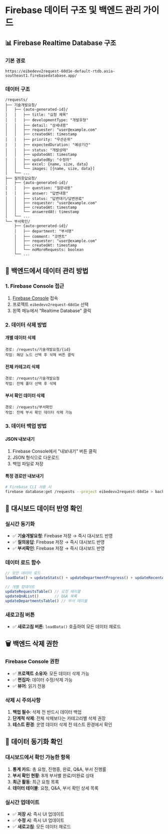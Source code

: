 # Firebase 데이터 구조 및 백엔드 관리 가이드

## 📊 Firebase Realtime Database 구조

### 기본 경로
```
https://eibedevv2request-68d1e-default-rtdb.asia-southeast1.firebasedatabase.app/
```

### 데이터 구조
```
/requests/
├── 기술개발요청/
│   ├── {auto-generated-id}/
│   │   ├── title: "요청 제목"
│   │   ├── developmentType: "개발유형"
│   │   ├── detail: "상세내용"
│   │   ├── requester: "user@example.com"
│   │   ├── createdAt: timestamp
│   │   ├── priority: "우선순위"
│   │   ├── expectedDuration: "예상기간"
│   │   ├── status: "개발상태"
│   │   ├── updatedAt: timestamp
│   │   ├── updatedBy: "수정자"
│   │   ├── excel: {name, size, data}
│   │   └── images: [{name, size, data}]
│   └── ...
├── 질의응답요청/
│   ├── {auto-generated-id}/
│   │   ├── question: "질문내용"
│   │   ├── answer: "답변내용"
│   │   ├── status: "답변대기/답변완료"
│   │   ├── requester: "user@example.com"
│   │   ├── createdAt: timestamp
│   │   └── answeredAt: timestamp
│   └── ...
└── 부서확인/
    ├── {auto-generated-id}/
    │   ├── department: "부서명"
    │   ├── comment: "코멘트"
    │   ├── requester: "user@example.com"
    │   ├── createdAt: timestamp
    │   └── noMoreRequests: boolean
    └── ...
```

## 🔧 백엔드에서 데이터 관리 방법

### 1. Firebase Console 접근
1. [Firebase Console](https://console.firebase.google.com/) 접속
2. 프로젝트 `eibedevv2request-68d1e` 선택
3. 왼쪽 메뉴에서 "Realtime Database" 클릭

### 2. 데이터 삭제 방법

#### 개별 데이터 삭제
```
경로: /requests/기술개발요청/{id}
작업: 해당 노드 선택 후 삭제 버튼 클릭
```

#### 전체 카테고리 삭제
```
경로: /requests/기술개발요청
작업: 전체 폴더 선택 후 삭제
```

#### 부서 확인 데이터 삭제
```
경로: /requests/부서확인
작업: 전체 부서 확인 데이터 삭제 가능
```

### 3. 데이터 백업 방법

#### JSON 내보내기
1. Firebase Console에서 "내보내기" 버튼 클릭
2. JSON 형식으로 다운로드
3. 백업 파일로 저장

#### 특정 경로만 내보내기
```bash
# Firebase CLI 사용 시
firebase database:get /requests --project eibedevv2request-68d1e > backup.json
```

## 📱 대시보드 데이터 반영 확인

### 실시간 동기화
- ✅ **기술개발요청**: Firebase 저장 → 즉시 대시보드 반영
- ✅ **질의응답**: Firebase 저장 → 즉시 대시보드 반영  
- ✅ **부서확인**: Firebase 저장 → 즉시 대시보드 반영

### 데이터 로드 함수
```javascript
// 모든 데이터 로드
loadData() → updateStats() + updateDepartmentProgress() + updateRecentActivity()

// 개별 업데이트
updateRequestsTable() // 요청 테이블
updateQnAList()       // Q&A 목록
updateDepartmentsTable() // 부서 테이블
```

### 새로고침 버튼
- ✅ **새로고침 버튼**: `loadData()` 호출하여 모든 데이터 재로드

## 🗑️ 백엔드 삭제 권한

### Firebase Console 권한
- ✅ **프로젝트 소유자**: 모든 데이터 삭제 가능
- ✅ **편집자**: 데이터 수정/삭제 가능
- ✅ **뷰어**: 읽기 전용

### 삭제 시 주의사항
1. **백업 필수**: 삭제 전 반드시 데이터 백업
2. **단계적 삭제**: 전체 삭제보다는 카테고리별 삭제 권장
3. **테스트 환경**: 운영 데이터 삭제 전 테스트 환경에서 확인

## 🔄 데이터 동기화 확인

### 대시보드에서 확인 가능한 항목
1. **통계 카드**: 총 요청, 진행중, 완료, Q&A, 부서 진행률
2. **부서 확인 현황**: 8개 부서별 완료/미완료 상태
3. **최근 활동**: 최근 요청 목록
4. **데이터 테이블**: 요청, Q&A, 부서 확인 상세 목록

### 실시간 업데이트
- ✅ **저장 시**: 즉시 UI 업데이트
- ✅ **수정 시**: 즉시 UI 업데이트  
- ✅ **새로고침**: 모든 데이터 재로드

